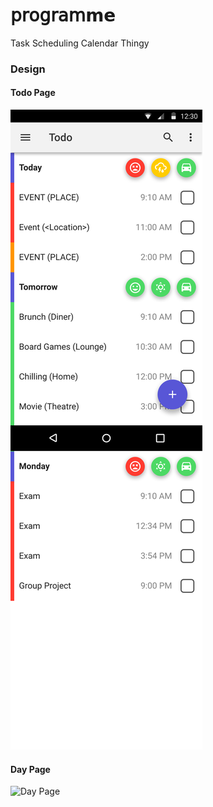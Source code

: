 # 𝗉𝗋𝗈𝗀𝗋𝖺𝗆𝗺𝗲
Task Scheduling Calendar Thingy

### Design

#### Todo Page
![Todo Page](./design/todo.svg)

#### Day Page
![Day Page](./design/day.svg)
